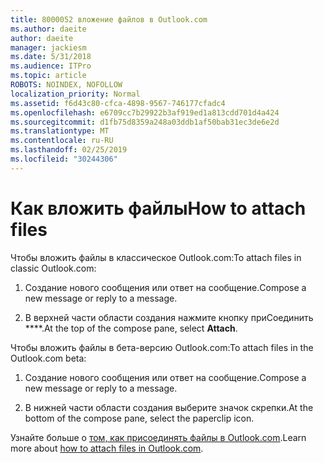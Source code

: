 ```yaml
---
title: 8000052 вложение файлов в Outlook.com
ms.author: daeite
author: daeite
manager: jackiesm
ms.date: 5/31/2018
ms.audience: ITPro
ms.topic: article
ROBOTS: NOINDEX, NOFOLLOW
localization_priority: Normal
ms.assetid: f6d43c80-cfca-4898-9567-746177cfadc4
ms.openlocfilehash: e6709cc7b29922b3af919ed1a813cdd701d4a424
ms.sourcegitcommit: d1fb75d8359a248a03ddb1af50bab31ec3de6e2d
ms.translationtype: MT
ms.contentlocale: ru-RU
ms.lasthandoff: 02/25/2019
ms.locfileid: "30244306"
---
```

# <a name="how-to-attach-files"></a><span data-ttu-id="90582-102">Как вложить файлы</span><span class="sxs-lookup"><span data-stu-id="90582-102">How to attach files</span></span>

<span data-ttu-id="90582-103">Чтобы вложить файлы в классическое Outlook.com:</span><span class="sxs-lookup"><span data-stu-id="90582-103">To attach files in classic Outlook.com:</span></span>
  
1. <span data-ttu-id="90582-104">Создание нового сообщения или ответ на сообщение.</span><span class="sxs-lookup"><span data-stu-id="90582-104">Compose a new message or reply to a message.</span></span>
    
2. <span data-ttu-id="90582-105">В верхней части области создания нажмите кнопку приСоединить \*\*\*\*.</span><span class="sxs-lookup"><span data-stu-id="90582-105">At the top of the compose pane, select **Attach**.</span></span> 
    
<span data-ttu-id="90582-106">Чтобы вложить файлы в бета-версию Outlook.com:</span><span class="sxs-lookup"><span data-stu-id="90582-106">To attach files in the Outlook.com beta:</span></span>
  
1. <span data-ttu-id="90582-107">Создание нового сообщения или ответ на сообщение.</span><span class="sxs-lookup"><span data-stu-id="90582-107">Compose a new message or reply to a message.</span></span>
    
2. <span data-ttu-id="90582-108">В нижней части области создания выберите значок скрепки.</span><span class="sxs-lookup"><span data-stu-id="90582-108">At the bottom of the compose pane, select the paperclip icon.</span></span>
    
<span data-ttu-id="90582-109">Узнайте больше о [том, как присоединять файлы в Outlook.com](https://go.microsoft.com/fwlink/p/?linkid=2001702&amp;clcid=0x409).</span><span class="sxs-lookup"><span data-stu-id="90582-109">Learn more about [how to attach files in Outlook.com](https://go.microsoft.com/fwlink/p/?linkid=2001702&amp;clcid=0x409).</span></span>
  


